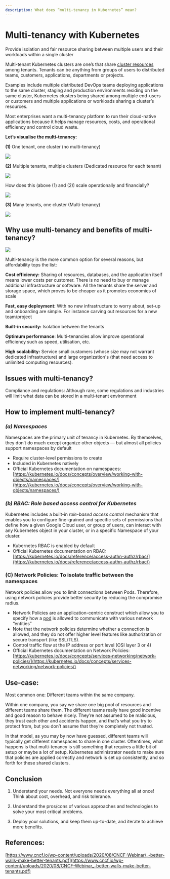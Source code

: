 ```yaml
---
description: What does “multi-tenancy in Kubernetes” mean?
---
```


# Multi-tenancy with Kubernetes

Provide isolation and fair resource sharing between multiple users and their workloads within a single cluster

Multi-tenant Kubernetes clusters are one’s that share [cluster resources](https://www.replex.io/blog/5-ways-to-manage-your-kubernetes-resource-usage) among tenants. Tenants can be anything from groups of users to distributed teams, customers, applications, departments or projects.

Examples include multiple distributed DevOps teams deploying applications to the same cluster, staging and production environments residing on the same cluster, Kubernetes clusters being shared among multiple end-users or customers and multiple applications or workloads sharing a cluster’s resources.

Most enterprises want a multi-tenancy platform to run their cloud-native applications because it helps manage resources, costs, and operational efficiency and control cloud waste.

**Let’s visualise the multi-tenancy:**

**\(1\)** One tenant, one cluster \(no multi-tenancy\)

![](../../.gitbook/assets/image%20%2851%29.png)

**\(2\)** Multiple tenants, multiple clusters \(Dedicated resource for each tenant\)

![](../../.gitbook/assets/image%20%2847%29.png)

How does this \(above \(1\) and \(2\)\) scale operationally and financially?

![](../../.gitbook/assets/image%20%2849%29.png)

**\(3\)** Many tenants, one cluster \(Multi-tenancy\)  


![](../../.gitbook/assets/image%20%2850%29.png)

## **Why use multi-tenancy and benefits of multi-tenancy?** <a id="c8bc"></a>

![](../../.gitbook/assets/image%20%2848%29.png)

Multi-tenancy is the more common option for several reasons, but affordability tops the list:

**Cost efficiency:** Sharing of resources, databases, and the application itself means lower costs per customer. There is no need to buy or manage additional infrastructure or software. All the tenants share the server and storage space, which proves to be cheaper as it promotes economies of scale

**Fast, easy deployment:** With no new infrastructure to worry about, set-up and onboarding are simple. For instance carving out resources for a new team/project

**Built-in security:** Isolation between the tenants

**Optimum performance**: Multi-tenancies allow improve operational efficiency such as speed, utilisation, etc.

**High scalability:** Service small customers \(whose size may not warrant dedicated infrastructure\) and large organization's \(that need access to unlimited computing resources\).

## **Issues with multi-tenancy?** <a id="ea8e"></a>

Compliance and regulations: Although rare, some regulations and industries will limit what data can be stored in a multi-tenant environment

## **How to implement multi-tenancy?** <a id="1d1d"></a>

### _**\(a\) Namespaces**_ <a id="986e"></a>

Namespaces are the primary unit of tenancy in Kubernetes. By themselves, they don’t do much except organize other objects — but almost all policies support namespaces by default

* Require cluster-level permissions to create
* Included in Kubernetes natively
* Official Kubernetes documentation on namespaces: [https://kubernetes.io/docs/concepts/overview/working-with-objects/namespaces/](https://kubernetes.io/docs/concepts/overview/working-with-objects/namespaces/)

### _**\(b\) RBAC: Role based access control for Kubernetes**_ <a id="9b78"></a>

Kubernetes includes a built-in _role-based access control_ mechanism that enables you to configure fine-grained and specific sets of permissions that define how a given Google Cloud user, or group of users, can interact with any Kubernetes object in your cluster, or in a specific Namespace of your cluster.

* Kubernetes RBAC is enabled by default
* Official Kubernetes documentation on RBAC: [https://kubernetes.io/docs/reference/access-authn-authz/rbac/](https://kubernetes.io/docs/reference/access-authn-authz/rbac/)

### **\(C\) Network Policies: To isolate traffic between the namespaces** <a id="93b6"></a>

Network policies allow you to limit connections between Pods. Therefore, using network policies provide better security by reducing the compromise radius.

* Network Policies are an application-centric construct which allow you to specify how a [pod](https://kubernetes.io/docs/concepts/workloads/pods/) is allowed to communicate with various network “entities”
* Note that the network policies determine whether a connection is allowed, and they do not offer higher level features like authorization or secure transport \(like SSL/TLS\).
* Control traffic flow at the IP address or port level \(OSI layer 3 or 4\)
* Official Kubernetes documentation on Network Policies: [https://kubernetes.io/docs/concepts/services-networking/network-policies/](https://kubernetes.io/docs/concepts/services-networking/network-policies/)

## Use-case: <a id="5419"></a>

Most common one: Different teams within the same company.

Within one company, you say we share one big pool of resources and different teams share them. The different teams really have good incentive and good reason to behave nicely. They’re not assumed to be malicious, they trust each other and accidents happen, and that’s what you try to protect from, but you don’t assume that they’re completely not trusted.

In that model, as you may by now have guessed, different teams will typically get different namespaces to share in one cluster. Oftentimes, what happens is that multi-tenancy is still something that requires a little bit of setup or maybe a lot of setup. Kubernetes administrator needs to make sure that policies are applied correctly and network is set up consistently, and so forth for these shared clusters.

## **Conclusion** <a id="e19d"></a>

1. Understand your needs. Not everyone needs everything all at once! Think about cost, overhead, and risk tolerance.

2. Understand the pros/cons of various approaches and technologies to solve your most critical problems.

3. Deploy your solutions, and keep them up-to-date, and iterate to achieve more benefits.

## References: <a id="fb4e"></a>

[https://www.cncf.io/wp-content/uploads/2020/08/CNCF-Webinar\_-better-walls-make-better-tenants.pdf](https://www.cncf.io/wp-content/uploads/2020/08/CNCF-Webinar_-better-walls-make-better-tenants.pdf)

